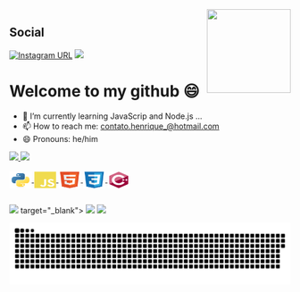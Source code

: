 <img align="right" width="150" height="150" src="https://i.pinimg.com/564x/2f/9c/11/2f9c11f9e55efbf1791f12c06d60729b.jpg">

## Social
[![Instagram URL](https://img.shields.io/twitter/url?color=%231DA1F2&label=Siga-me&logo=instagram&logoColor=%231DA1F2&style=flat-square&url=https://www.instagram.com/http.neo_/)](https://www.instagram.com/http.neo_/)
![](https://komarev.com/ghpvc/?username=HenriqueNeo&color=blue&style=flat)

# Welcome to my github 😄
- 🌱 I’m currently learning JavaScrip and Node.js ...
- 📫 How to reach me: contato.henrique_@hotmail.com
- 😄 Pronouns: he/him

<div>
  <a href="https://github.com/J-HenriqueDev">
  <img height="180em" src="https://github-readme-stats.vercel.app/api?username=J-HenriqueDev&show_icons=true&theme=dracula&include_all_commits=true&count_private=true"/>
  <img height="180em" src="https://github-readme-stats.vercel.app/api/top-langs/?username=J-HenriqueDev&layout=compact&langs_count=7&theme=dracula"/>
</div>
<div style="display: inline_block"><br>
  <img align="center" alt="Thomas-Python" height="30" width="40" src="https://raw.githubusercontent.com/devicons/devicon/master/icons/python/python-original.svg">
  <img align="center" alt="Thomas-Js" height="30" width="40" src="https://raw.githubusercontent.com/devicons/devicon/master/icons/javascript/javascript-plain.svg">
  <img align="center" alt="Thomas-HTML" height="30" width="40" src="https://raw.githubusercontent.com/devicons/devicon/master/icons/html5/html5-original.svg">
  <img align="center" alt="Thomas-CSS" height="30" width="40" src="https://raw.githubusercontent.com/devicons/devicon/master/icons/css3/css3-original.svg">
  <img align="center" alt="Thomas-cplusplus" height="30" width="40" src="https://raw.githubusercontent.com/devicons/devicon/master/icons/cplusplus/cplusplus-original.svg">
  
  
</div>
  
  ##
 
<div> 
<a href="https://instagram.com/http.neo_" target="_blank"><img src="https://img.shields.io/badge/-Instagram-%23E4405F?style=for-the-badge&logo=instagram&logoColor=white" target="_blank"></a>
target="_blank"></a>
<a href="https://discord.gg/27ZNe79" target="_blank"><img src="https://img.shields.io/badge/Discord-7289DA?style=for-the-badge&logo=discord&logoColor=white" target="_blank"></a>  
<a href = "mailto:contato.henrique_@hotmail.com"><img src="https://img.shields.io/badge/-Gmail-%23333?style=for-the-badge&logo=gmail&logoColor=white" target="_blank"></a>
 
  ![Snake animation](https://github.com/ThomasHartmannDev/ThomasHartmannDev/blob/output/github-contribution-grid-snake.svg) 
</div>


